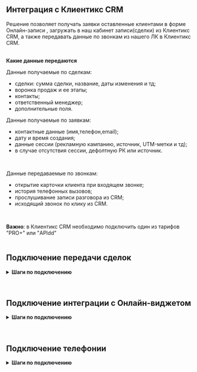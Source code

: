 ## Интеграция с Клиентикс CRM <br />  
 
Решение позволяет получать заявки оставленные клиентами в форме Онлайн-записи , загружать в наш кабинет записи(сделки) из Клиентикс CRM, а также передавать данные по звонкам из нашего ЛК в Клиентикс CRM.  
<br />   

**Какие данные передаются**<br />    

Данные получаемые по сделкам:  <br />
- сделки: сумма сделки, название, даты изменения и тд; 
- воронка продаж и ее этапы;
- контакты;
- ответственный менеджер;
- дополнительные поля.  <br />  

Данные получаемые по заявкам:  <br />

- контактные данные (имя,телефон,email);  
- дату и время создания; 
- данные сессии (рекламную кампанию, источник, UTM-метки и тд);  
- в случае отсутствия сессии, дефолтную РК или источник. <br />  
 <br />

Данные передаваемые по звонкам:  <br />

- открытие карточки клиента при входящем звонке;
- история телефонных вызовов;
- прослушивание записи разговора из CRM;
- исходящий звонок по клику из CRM.
 <br />

**Важно**: в Клиентикс CRM необходимо подключить один из тарифов "PRO+" или "APIdd" <br /> 
 <br />


## Подключение передачи сделок  <br />   

<details>
  <summary style="font-weight:bold;">  Шаги по подключению </summary> <br />
  
1.Заполните **учетные данные**. <br /> 

Для авторизации в Клиентикс и дальнейшей возможности совершать запросы к API, необходимо добавить :
- название
- account_id,  user_id и access_token от Клиентикс : Меню → Настройки → API
![image](klientiks_auth.jpg)
<br />

2.  **Активируйте** интеграцию. <br />  

3. **Настройте Webhook в Клиентикс CRM** <br />

<details>
  <summary style="font-weight:bold;"> Подробнее </summary> <br />

Инструкция по настройке Webhook **[по ссылке](https://klientikscrm.helpdeskeddy.com/ru/knowledge_base/art/569/cat/29/administrativnaja-panel-dlja-sozdanija-uvedomlenij-webhook-po-sobitijam-v-sisteme)**  
Пользователь с ролью Владелец может открыть административную панель **[по ссылке](https://klientiks.ru/clientix/admin/eventHandlers)** 

- Для событий “Запись клиента на прием” и “Онлайн-запись через виджет” в адрес для запроса указываются следующие значения:  
**Webhook url**?appointment_id={{#appointment}}{{id}}{{/appointment}}&status={{#new_data}}{{status}}{{/new_data}} ,   
где Webhook url - URL указанный в настройках интеграции

- Для события “Перенос визита, изменение длительности, изменение статуса” в адрес для запроса указываются следующие значения: 
**Webhook url**?appointment_id={{#new_data}}{{id}}{{/new_data}}&status={{#new_data}}{{status}}{{/new_data}} ,   
где Webhook url - URL указанный в настройках интеграции

![image](klientiks_hook_1.gif)

</details>   
 <br />
 
4. **Передача сделок** — при прожатии будет включена интеграция по передаче сделок и будут выведены дополнительные настройки. <br /> 

5. **Сотрудник-исполнитель /автор записи** — определяет какая сущность будет использоваться в качестве ответственного сотрудника: не прожатый маркер - сотрудник-испольнитель , прожаты - автор записи.
<br />

6.  **Учитывать абонемент в сделке** - если включена настройка, в случае визита по абонементу сумма сделки не учитывается.

7. Нажмите **сохранить**. <br />


После подключения интеграции сделки будут попадать в  Сырые данные -> Сделки.  <br />
Для проверки корректности работы интеграции создайте тестовую сделку(запись) в Клиентикс. <br />

</details> 
<br />
<br /> 



## Подключение интеграции с Онлайн-виджетом <br />  

<details>
  <summary style="font-weight:bold;">  Шаги по подключению </summary> <br />


1. Заполните **учетные данные**. <br /> 

**Авторизация в Клиентикс CRM** <br />  

Для авторизации в Клиентикс и дальнейшей возможности совершать запросы к API, необходимо добавить :

- название
- account_id,  user_id и access_token от Клиентикс : Меню → Настройки → API

![image](klientiks_auth.jpg)
<br />  

2. **Активируйте** интеграцию.<br />  

3. **Настройте Webhook в Клиентикс CRM** <br />

<details>
  <summary style="font-weight:bold;"> Подробнее </summary> <br />

Инструкция по настройке Webhook **[по ссылке](https://klientikscrm.helpdeskeddy.com/ru/knowledge_base/art/569/cat/29/administrativnaja-panel-dlja-sozdanija-uvedomlenij-webhook-po-sobitijam-v-sisteme)**  
Пользователь с ролью Владелец может открыть административную панель **[по ссылке](https://klientiks.ru/clientix/admin/eventHandlers)** 
 <br />
 
- Выбирается событие “Онлайн-запись через виджет”   
- В адрес для запроса указываются следующие значения:  
**Webhook url**?appointment_id={{#appointment}}{{id}}{{/appointment}}&status={{#new_data}}{{status}}{{/new_data}} ,   
где Webhook url - URL указанный в настройках интеграции

![image](klientiks_hook_2.gif)

</details> 

 <br />

4. **Передача заявок** — при прожатии будет включена интеграция по передаче заявок и будут выведены дополнительные настройки.  <br />

5.  **Передавать тег по источнику ВОЗ** — при прожатии на заявку будет проставляться тег из поля источник ВОЗ. Параметр настраивается персонально под каждого клиента в Клиентикс , инструкция **[по ссылке](https://klientikscrm.helpdeskeddy.com/ru/knowledge_base/art/623/cat/55/)**     <br />
В техническое имя поля обязательно указать "lead"  <br />

6.  **Тип трафика** — необходимо выбрать какую сущность использовать для обращений без сессии. По умолчанию выбран Источник. <br />  
В зависимости от выбранного **типа трафика** выводится либо список источников и сайтов  из личного кабинета клиента, либо список рекламных кампаний. Необходимо указать какой **источник и сайт/рекламную кампанию** используем в случае отсутствия сессии. <br />   

7. Нажмите сохранить.  <br />

8. Для передачи сессии по заявкам из Клиентикс, необходимо: <br />
   
- Добавить параметр comagic_id в **[динамические поля](https://klientiks.ru/clientix/admin/dynamicFields)** (нужно войти в клиентикс под ролью «Владелец»).  <br />
 <br />

  - **Имя поля(техническое)**: comagic_id  
  **Название поля**: comagic_id  
  **Модель**: Визиты  
  **Сценарий**: addExternal  
  **Тип поля**: Скрытое  
  
  - **Имя поля(техническое)**: comagic_id    
  **Название поля**: comagic_id    
  **Модель**: Визиты  
  **Сценарий**: add  
  **Тип поля**: Скрытое  
  
  - **Имя поля(техническое)**: comagic_id  
  **Название поля**: comagic_id  
  **Модель**: Визиты  
  **Сценарий**:  newOnlineWidget  
  **Тип поля**: Скрытое  

<br />

![image](klientiks_session.jpg)

<br />
<br />

- Включить настройку **COMPONENT_ONLINE_WIDGET_KEEP_FORM_DATA_FROM_INIT** в **[панеле](https://klientiks.ru/clientix/admin/accountsettings)** (прописать true в соответствующей настройке) <br />

<br />

![image](klientiks_settings.jpg)
  
Это можно сделать самостоятельно, либо через запрос в поддержку Клиентикс. <br /> 

 <br /> 
 <br /> 

После подключения интеграции заявки будут попадать в  Сырые данные -> Обращения и цели.   <br />
Для проверки корректности работы интеграции оставьте тестовую запись в виджете Клиентикс.  <br />

</details> 
 <br />
 <br />

## Подключение телефонии   <br />

<details>
 <summary style="font-weight:bold;"> Шаги по подключению </summary> <br />


1.Заполните **учетные данные**. <br /> 

Для авторизации в Клиентикс и дальнейшей возможности совершать запросы к API, необходимо добавить :
- название
- account_id,  user_id и access_token от Клиентикс : Меню → Настройки → API
![image](klientiks_auth.jpg)
<br />

2.  **Активируйте** интеграцию. <br />

3.  Нажмите **сохранить** <br />
4.  **Настройка исходящих звонков**  <br />

- Скопируйте код из поля **Данные виджета (в JSON)**  и перейдите в кабинет Клиентикс. <br />
- В меню Клиентикс войдите в раздел **Настройки**. <br />
- Перейдите в раздел **Виджеты**, поставьте галку в поле **Включить виджеты** и в разделе **Виджеты IP-телефонии** выберите **UIS** <br />

![image](klientix_vidget.jpg)

<br />

- Во всех трёх виджетах в поле «Данные виджета (в JSON)» вставьте скопированный код из кабинета UIS. <br />
- Нажмите **Сохранить**. <br />

Пример заполнения <br />

![image](klientix_vidget3.jpg)
<br />
 
5.  **Настройка сотрудников** <br />

Сотрудники не копируются автоматически из одного сервиса в другой. Это значит, что сотрудники должны быть созданы вручную и в личном кабинете UIS, и в сервисе Клиентикс.  <br />

- В личном кабинете UIS обязательно укажите внутренний номер у всех сотрудников. <br />
- Войдите в Клиентикс под ролью «Владелец», в новом окне откройте **[ссылку](https://klientiks.ru/clientix/admin/dynamicFields)** и добавьте поля: <br />
  
  - **Имя поля(техническое)**: itool_labs_voip_internal_number  
   **Название поля**: Внутренний номер сотрудника  
   **Модель**: Сотрудники  
   **Сценарий**: editEmployee  
   **Тип поля**: Текстовая строка(text)   <br />


  - **Имя поля(техническое)**: itool_labs_voip_internal_number  
     **Название поля**: Внутренний номер сотрудника  
     **Модель**: Сотрудники  
     **Сценарий**: edit  
     **Тип поля**: Текстовая строка(text) <br />

  - **Имя поля(техническое)**: itool_labs_voip_internal_number      
      **Название поля**: Внутренний номер сотрудника  
      **Модель**: Сотрудники  
      **Сценарий**: editOwner  
      **Тип поля**: Текстовая строка(text) <br />
     

   <br /> 


Пример заполнения:
 <br /> 

![image](klientix_employee.jpg)

<br />


 -  В меню Клиентикс, раздел **Сотрудники** задайте всем требуемым сотрудникам те же внутренние номера, что указывали в кабинете UIS. <br />

<br />

Для проверки работы интеграции на тестовых звонках проверьте работы пунктов указаных в **Данные передаваемые по звонкам**. <br />
Если после всех настроек звонки в Клиентикс не появляются, проверьте, совпадают ли внутренние номера сотрудников в Клиентикс и UIS.


 </details> 

